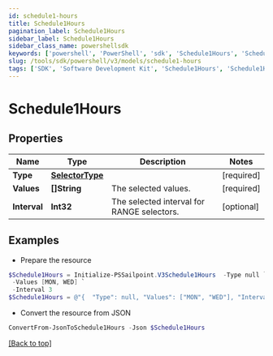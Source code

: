 ```yaml
---
id: schedule1-hours
title: Schedule1Hours
pagination_label: Schedule1Hours
sidebar_label: Schedule1Hours
sidebar_class_name: powershellsdk
keywords: ['powershell', 'PowerShell', 'sdk', 'Schedule1Hours', 'Schedule1Hours'] 
slug: /tools/sdk/powershell/v3/models/schedule1-hours
tags: ['SDK', 'Software Development Kit', 'Schedule1Hours', 'Schedule1Hours']
---
```



# Schedule1Hours

## Properties

Name | Type | Description | Notes
------------ | ------------- | ------------- | -------------
**Type** | [**SelectorType**](selector-type) |  | [required]
**Values** | **[]String** | The selected values.  | [required]
**Interval** | **Int32** | The selected interval for RANGE selectors.  | [optional] 

## Examples

- Prepare the resource
```powershell
$Schedule1Hours = Initialize-PSSailpoint.V3Schedule1Hours  -Type null `
 -Values [MON, WED] `
 -Interval 3
$Schedule1Hours = @"{  "Type": null, "Values": ["MON", "WED"], "Interval": "3" }"@
```

- Convert the resource from JSON
```powershell
ConvertFrom-JsonToSchedule1Hours -Json $Schedule1Hours
```


[[Back to top]](#) 

